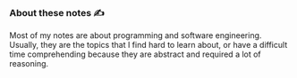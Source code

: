 ### About these notes ✍️

Most of my notes are about programming and software engineering. Usually, they are the topics that I find hard to learn about, or have a difficult time comprehending because they are abstract and required a lot of reasoning.
